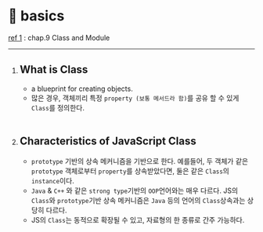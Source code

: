 # 🌽 basics

[ref 1](https://www.oreilly.com/library/view/javascript-the-definitive/9781449393854/) : chap.9 Class and Module

___

1. ## What is Class

   - a blueprint for creating objects.
   - 많은 경우, 객체끼리 특정 `property (보통 메서드라 함)`를 공유 할 수 있게 `Class`를 정의한다.

   <br>

2. ## Characteristics of JavaScript Class

   - `prototype` 기반의 상속 메커니즘을 기반으로 한다.
     예를들어, 두 객체가 같은 `prototype` 객체로부터 `property`를 상속받았다면,
     둘은 같은 `Class`의 `instance`이다.
   - `Java` & `C++` 와 같은 `strong type`기반의 `OOP`언어와는 매우 다르다.
     JS의 `Class`와 `prototype`기반 상속 메커니즘은 `Java` 등의 언어의 `Class`상속과는 상당히 다르다.
   - JS의 `Class`는 동적으로 확장될 수 있고, 자료형의 한 종류로 간주 가능하다.
